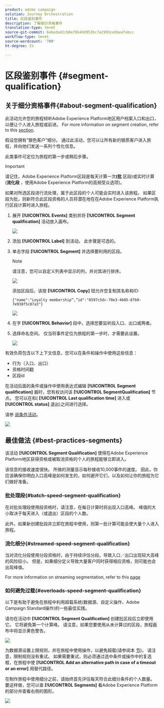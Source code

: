 ```yaml
---
product: adobe campaign
solution: Journey Orchestration
title: 区段鉴别事件
description: 了解细分资格事件
translation-type: tm+mt
source-git-commit: 6ebedad2cb8e78b4dd953bc7a2993cebbeefabcc
workflow-type: tm+mt
source-wordcount: '709'
ht-degree: 1%

---
```



# 区段鉴别事件 {#segment-qualification}

## 关于细分资格事件{#about-segment-qualification}

此活动允许您的旅程倾听Adobe Experience Platform地区用户档案入口和出口，以便让个人进入旅程或前进。 For more information on segment creation, refer to this [section](../segment/about-segments.md).

假设您拥有“银色客户”细分。 通过此活动，您可以让所有新的银质客户进入旅程，并向他们发送一系列个性化信息。

此类事件可定位为旅程的第一步或稍后步骤。

>[!IMPORTANT]
>
>请记住，Adobe Experience Platform区段是每天计算一次&#x200B;**(批** 区段)或实时计算(**流化段** ，使用Adobe Experience Platform的高频受众选项)。
>
>如果对所选区段进行流处理，属于此区段的个人可能会实时进入该旅程。 如果区段为批，则新符合此区段资格的人员将潜在地在在Adobe Experience Platform执行区段计算时进入旅程。


1. 展开 **[!UICONTROL Events]** 类别并将 **[!UICONTROL Segment qualification]** 活动放入画布。

   ![](../assets/segment5.png)

1. 添加 **[!UICONTROL Label]** 到活动。 此步骤是可选的。

1. 单击字段 **[!UICONTROL Segment]** 并选择要利用的区段。

   >[!NOTE]
   >
   >请注意，您可以自定义列表中显示的列，并对其进行排序。

   ![](../assets/segment6.png)

   添加区段后，该按 **[!UICONTROL Copy]** 钮允许您复制其名称和ID:

   `{"name":"Loyalty membership“,”id":"8597c5dc-70e3-4b05-8fb9-7e938f5c07a3"}`

   ![](../assets/segment-copy.png)

1. 在字 **[!UICONTROL Behavior]** 段中，选择您要监听段入口、出口或两者。

1. 选择命名空间。 仅当将事件定位为旅程的第一步时，才需要此设置。

   ![](../assets/segment7.png)

有效负荷包含以下上下文信息，您可以在条件和操作中使用这些信息：

* 行为（入口、出口）
* 资格时间戳
* 区段id

在活动后面的条件或操作中使用表达式编辑 **[!UICONTROL Segment qualification]** 器时，您有权访问该 **[!UICONTROL SegmentQualification]** 节点。 您可以在和( **[!UICONTROL Last qualification time]** 进入或 **[!UICONTROL status]** 退出)之间进行选择。

请参 [阅条件活动](../building-journeys/condition-activity.md#about_condition)。

![](../assets/segment8.png)

## 最佳做法 {#best-practices-segments}

该活动 **[!UICONTROL Segment Qualification]** 使得在Adobe Experience Platform地区获得资格或被取消资格的个人的旅程能够立即进入。

该信息的接收速度很快。 所做的测量显示每秒接收10,000事件的速度。 因此，你应该确保你明白入口高峰是如何发生的，如何避开它们，以及如何让你的旅程为它们做好准备。

### 批处理段{#batch-speed-segment-qualification}

在对批处理段使用段资格时，请注意，在每日计算时将出现入口高峰。 峰值的大小取决于每天进入（或退出）区段的个人数。

此外，如果新创建批段并立即在旅程中使用，则第一批计算可能会使大量个人进入旅程。

### 流化细分{#streamed-speed-segment-qualification}

当对流化分段使用分段资格时，由于持续评估分段，导致入口／出口出现较大高峰的风险较小。 但是，如果细分定义导致大量客户同时获得相应资格，则可能也会出现峰值。

For more information on streaming segmentation, refer to this [page](https://experienceleague.adobe.com/docs/experience-platform/segmentation/api/streaming-segmentation.html#api)

### 如何避免过载{#overloads-speed-segment-qualification}

以下是有助于避免在旅程中利用超载系统(数据源、自定义操作、Adobe Campaign Standard操作)的一些最佳实践。

请勿在活动中 **[!UICONTROL Segment Qualification]** 创建批区段后立即使用它。 它将避免第一个计算峰。 请注意，如果您要使用从未计算过的区段，旅程画布中将显示黄色警告。

![](../assets/segment-error.png)

为数据源设置上限规则，并在旅程中使用操作，以避免超载(请参阅本 [节](../api/capping.md))。 请注意，限制规则没有重试。 如果需要重试，则必须通过选中条件或操作中的复选框，在旅程中使 **[!UICONTROL Add an alternative path in case of a timeout or an error]** 用替代路径。

在制作旅程中使用细分之前，请始终首先评估每天符合此细分条件的个人数量。 要这样做，您可以查 **[!UICONTROL Segments]** 看Adobe Experience Platform的部分并查看右侧的图形。

![](../assets/segment-overload.png)
